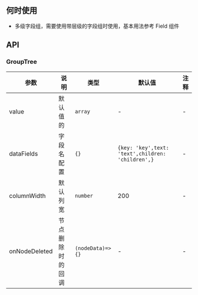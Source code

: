 ## 何时使用

- 多级字段组，需要使用带层级的字段组时使用，基本用法参考 Field 组件

## API

### GroupTree

| 参数 | 说明 | 类型 | 默认值 | 注释 |
| --- | --- | --- | --- | --- |
| value | 默认值的 | `array` | - | - |
| dataFields | 字段名配置 | `{}` | `{key: 'key',text: 'text',children: 'children',}` | - |
| columnWidth | 默认列宽 | `number` | 200 | - |
| onNodeDeleted | 节点删除时的回调 | `(nodeData)=>{}` | - | - |
